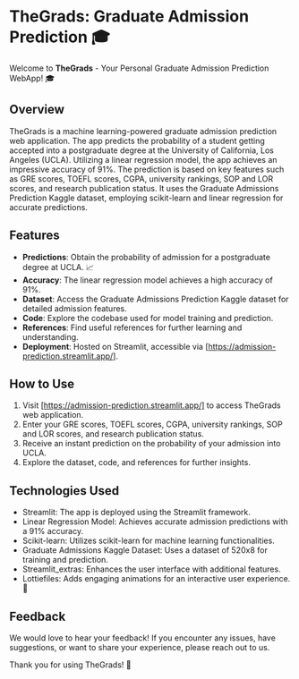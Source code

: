 # TheGrads: Graduate Admission Prediction 🎓

Welcome to **TheGrads** - Your Personal Graduate Admission Prediction WebApp! 🎓

## Overview

TheGrads is a machine learning-powered graduate admission prediction web application. The app predicts the probability of a student getting accepted into a postgraduate degree at the University of California, Los Angeles (UCLA). Utilizing a linear regression model, the app achieves an impressive accuracy of 91%. The prediction is based on key features such as GRE scores, TOEFL scores, CGPA, university rankings, SOP and LOR scores, and research publication status. It uses the Graduate Admissions Prediction Kaggle dataset, employing scikit-learn and linear regression for accurate predictions.

## Features

- **Predictions**: Obtain the probability of admission for a postgraduate degree at UCLA. 📈
- **Accuracy**: The linear regression model achieves a high accuracy of 91%.
- **Dataset**: Access the Graduate Admissions Prediction Kaggle dataset for detailed admission features.
- **Code**: Explore the codebase used for model training and prediction.
- **References**: Find useful references for further learning and understanding.
- **Deployment**: Hosted on Streamlit, accessible via [https://admission-prediction.streamlit.app/].

## How to Use

1. Visit [https://admission-prediction.streamlit.app/] to access TheGrads web application.
2. Enter your GRE scores, TOEFL scores, CGPA, university rankings, SOP and LOR scores, and research publication status.
3. Receive an instant prediction on the probability of your admission into UCLA.
4. Explore the dataset, code, and references for further insights.

## Technologies Used

- Streamlit: The app is deployed using the Streamlit framework.
- Linear Regression Model: Achieves accurate admission predictions with a 91% accuracy.
- Scikit-learn: Utilizes scikit-learn for machine learning functionalities.
- Graduate Admissions Kaggle Dataset: Uses a dataset of 520x8 for training and prediction.
- Streamlit_extras: Enhances the user interface with additional features.
- Lottiefiles: Adds engaging animations for an interactive user experience. 🚀

## Feedback

We would love to hear your feedback! If you encounter any issues, have suggestions, or want to share your experience, please reach out to us.

Thank you for using TheGrads! 🌟
